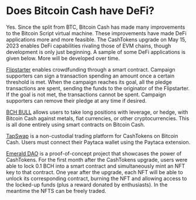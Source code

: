 # Does Bitcoin Cash have DeFi?


Yes. Since the split from BTC, Bitcoin Cash has made many improvements to the Bitcoin Script virtual machine. These improvements have made DeFi applications more and more feasible. The CashTokens upgrade on May 15, 2023 enables DeFi capabilities rivaling those of EVM chains, though development is only just beginning. A sample of some DeFi applications is given below. More will be developed over time.

[Flipstarter](https://flipstarter.cash/) enables crowdfunding through a smart contract. Campaign supporters can sign a transaction spending an amount once a certain threshold is met. When the campaign reaches its goal, all the pledge transactions are spent, sending the funds to the originator of the Flipstarter. If the goal is not met, the transactions cannot be spent. Campaign supporters can remove their pledge at any time if desired.

[BCH BULL](https://bchbull.com/) allows users to take long positions with leverage, or hedge, with Bitcoin Cash against metals, fiat currencies, or other cryptocurrencies. This is all done entirely using smart contracts on Bitcoin Cash.

[TapSwap](https://tapswap.cash/) is a non-custodial trading platform for CashTokens on Bitcoin Cash. Users must connect their Paytaca wallet using the Paytaca extension.

[Emerald DAO](https://emerald-dao.cash/) is a proof-of-concept project that showcases the power of CashTokens. For the first month after the CashTokens upgrade, users were able to lock 0.1 BCH into a smart contract and simultaneously mint an NFT key to that contract. One year after the upgrade, each NFT will be able to unlock its corresponding contract, burning the NFT and allowing access to the locked-up funds (plus a reward donated by enthusiasts). In the meantime the NFTS can be freely traded.